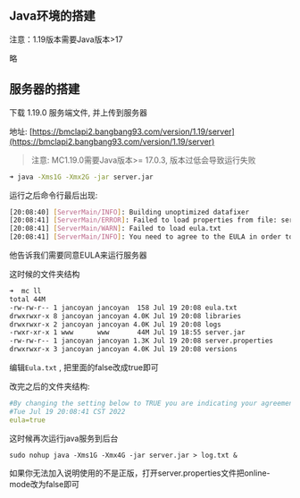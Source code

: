 
## Java环境的搭建

注意：1.19版本需要Java版本>17

略

## 服务器的搭建

下载 1.19.0 服务端文件, 并上传到服务器

地址: [https://bmclapi2.bangbang93.com/version/1.19/server](https://bmclapi2.bangbang93.com/version/1.19/server)

> 注意: MC1.19.0需要Java版本>= 17.0.3, 版本过低会导致运行失败

```bash
➜ java -Xms1G -Xmx2G -jar server.jar
```

运行之后命令行最后出现:

```bash
[20:08:40] [ServerMain/INFO]: Building unoptimized datafixer  
[20:08:41] [ServerMain/ERROR]: Failed to load properties from file: server.properties  
[20:08:41] [ServerMain/WARN]: Failed to load eula.txt  
[20:08:41] [ServerMain/INFO]: You need to agree to the EULA in order to run the server. Go to eula.txt for more info. 
```

他告诉我们需要同意EULA来运行服务器

这时候的文件夹结构

```bash
➜  mc ll      
total 44M  
-rw-rw-r-- 1 jancoyan jancoyan  158 Jul 19 20:08 eula.txt  
drwxrwxr-x 8 jancoyan jancoyan 4.0K Jul 19 20:08 libraries  
drwxrwxr-x 2 jancoyan jancoyan 4.0K Jul 19 20:08 logs  
-rwxr-xr-x 1 www      www       44M Jul 19 18:55 server.jar  
-rw-rw-r-- 1 jancoyan jancoyan 1.3K Jul 19 20:08 server.properties  
drwxrwxr-x 3 jancoyan jancoyan 4.0K Jul 19 20:08 versions
```

编辑`Eula.txt` , 把里面的false改成true即可

改完之后的文件夹结构:

```yml
#By changing the setting below to TRUE you are indicating your agreement to our EULA (https://aka.ms/MinecraftEULA).    
#Tue Jul 19 20:08:41 CST 2022    
eula=true
```

这时候再次运行java服务到后台

`sudo nohup java -Xms1G -Xmx4G -jar server.jar > log.txt &` 

如果你无法加入说明使用的不是正版，打开server.properties文件把online-mode改为false即可

